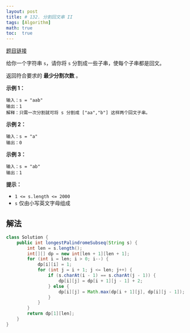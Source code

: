```yaml
---
layout: post
title: # 132. 分割回文串 II
tags: [Algorithm]
math: true
toc:  true
---
```


[题目链接](https://leetcode.cn/problems/palindrome-partitioning-ii/)

给你一个字符串 `s`，请你将 `s` 分割成一些子串，使每个子串都是回文。

返回符合要求的 **最少分割次数** 。

**示例 1：**

```
输入：s = "aab"
输出：1
解释：只需一次分割就可将 s 分割成 ["aa","b"] 这样两个回文子串。
```

**示例 2：**

```
输入：s = "a"
输出：0
```

**示例 3：**

```
输入：s = "ab"
输出：1 
```

**提示：**

- `1 <= s.length <= 2000`
- `s` 仅由小写英文字母组成

## 解法

```java
class Solution {
    public int longestPalindromeSubseq(String s) {
        int len = s.length();
        int[][] dp = new int[len + 1][len + 1];
        for (int i = len; i > 0; i--) {
            dp[i][i] = 1;
            for (int j = i + 1; j <= len; j++) {
                if (s.charAt(i - 1) == s.charAt(j - 1)) {
                    dp[i][j] = dp[i + 1][j - 1] + 2;
                } else {
                    dp[i][j] = Math.max(dp[i + 1][j], dp[i][j - 1]);
                }
            }
        }
        return dp[1][len];
    }
}
```


